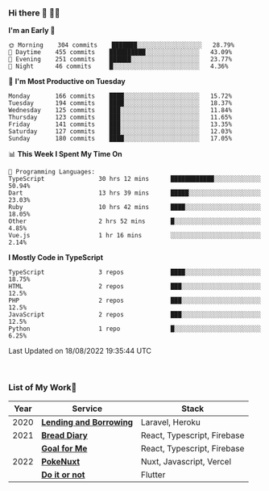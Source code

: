 ### Hi there 👋 🧑‍💻



<!--START_SECTION:waka-->
**I'm an Early 🐤** 

```text
🌞 Morning    304 commits    ███████░░░░░░░░░░░░░░░░░░   28.79% 
🌆 Daytime    455 commits    ██████████░░░░░░░░░░░░░░░   43.09% 
🌃 Evening    251 commits    ██████░░░░░░░░░░░░░░░░░░░   23.77% 
🌙 Night      46 commits     █░░░░░░░░░░░░░░░░░░░░░░░░   4.36%

```
📅 **I'm Most Productive on Tuesday** 

```text
Monday       166 commits    ████░░░░░░░░░░░░░░░░░░░░░   15.72% 
Tuesday      194 commits    ████░░░░░░░░░░░░░░░░░░░░░   18.37% 
Wednesday    125 commits    ███░░░░░░░░░░░░░░░░░░░░░░   11.84% 
Thursday     123 commits    ███░░░░░░░░░░░░░░░░░░░░░░   11.65% 
Friday       141 commits    ███░░░░░░░░░░░░░░░░░░░░░░   13.35% 
Saturday     127 commits    ███░░░░░░░░░░░░░░░░░░░░░░   12.03% 
Sunday       180 commits    ████░░░░░░░░░░░░░░░░░░░░░   17.05%

```


📊 **This Week I Spent My Time On** 

```text
💬 Programming Languages: 
TypeScript               30 hrs 12 mins      ████████████░░░░░░░░░░░░░   50.94% 
Dart                     13 hrs 39 mins      █████░░░░░░░░░░░░░░░░░░░░   23.03% 
Ruby                     10 hrs 42 mins      ████░░░░░░░░░░░░░░░░░░░░░   18.05% 
Other                    2 hrs 52 mins       █░░░░░░░░░░░░░░░░░░░░░░░░   4.85% 
Vue.js                   1 hr 16 mins        ░░░░░░░░░░░░░░░░░░░░░░░░░   2.14%

```

**I Mostly Code in TypeScript** 

```text
TypeScript               3 repos             ████░░░░░░░░░░░░░░░░░░░░░   18.75% 
HTML                     2 repos             ███░░░░░░░░░░░░░░░░░░░░░░   12.5% 
PHP                      2 repos             ███░░░░░░░░░░░░░░░░░░░░░░   12.5% 
JavaScript               2 repos             ███░░░░░░░░░░░░░░░░░░░░░░   12.5% 
Python                   1 repo              █░░░░░░░░░░░░░░░░░░░░░░░░   6.25%

```



 Last Updated on 18/08/2022 19:35:44 UTC
<!--END_SECTION:waka-->


<br />

### List of My Work🚀

| Year | Service | Stack |
|--|--|--|
| 2020 | [**Lending and Borrowing**](https://lending-and-borrowing.herokuapp.com/) | Laravel, Heroku |
| 2021 | [**Bread Diary**](https://bread-diary-web.web.app/) | React, Typescript, Firebase |
|  | [**Goal for Me**](https://goal-for-me.web.app/) | React, Typescript, Firebase |
| 2022 | [**PokeNuxt**](https://pokenuxt.vercel.app/) | Nuxt, Javascript, Vercel |
|  | [**Do it or not**](https://apps.apple.com/jp/app/do-it-or-not/id1613818865) | Flutter |
